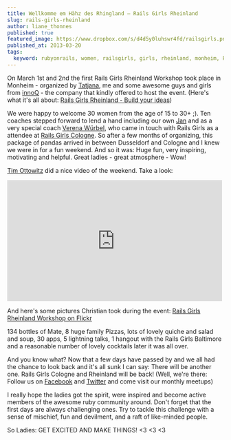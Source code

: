 ```yaml
---
title: Wellkomme em Hähz des Rhingland – Rails Girls Rheinland
slug: rails-girls-rheinland
author: liane_thonnes
published: true
featured_image: https://www.dropbox.com/s/d4d5y0luhswr4fd/railsgirls.png
published_at: 2013-03-20
tags:
  keyword: rubyonrails, women, railsgirls, girls, rheinland, monheim, ROR, tech, ladies, awesome  
---
```


On March 1st and 2nd the first Rails Girls Rheinland Workshop took place in Monheim - organized by [Tatjana](https://railslove.com/team/tatjana_lajendacker/), me and some awesome guys and girls from [innoQ](https://www.innoq.com) - the company that kindly offered to host the event. (Here's what it's all about: [Rails Girls Rheinland - Build your ideas](http://railslove.com/blog/2012/12/12/rails-girls-rheinland-build-your-ideas))

We were happy to welcome 30 women from the age of 15 to 30+ ;). Ten coaches stepped forward to lend a hand including our own [Jan](https://railslove.com/team/jan_kus/) and as a very special coach [Verena Würbel](http://de.linkedin.com/pub/verena-würbel/6/362/59b), who came in touch with Rails Girls as a attendee at [Rails Girls Cologne](http://www.railsgirls.com/cologne). 
So after a few  months of organizing, this package of pandas arrived in between Dusseldorf and Cologne and I knew we were in for a fun weekend. And so it was: Huge fun, very inspiring, motivating and helpful. Great ladies - great atmosphere - Wow!

[Tim Ottowitz](http://www.linkedin.com/profile/view?id=198974927&locale=de_DE&trk=tyah) did a nice video of the weekend. Take a look:

<iframe src="http://player.vimeo.com/video/62054262" width="500" height="281" frameborder="0" webkitAllowFullScreen mozallowfullscreen allowFullScreen></iframe> 

And here's some pictures Christian took during the event: [Rails Girls Rheinland Workshop on Flickr](http://www.flickr.com/photos/darkhawk/sets/72157632939303346/)

134 bottles of Mate, 8 huge family Pizzas, lots of lovely quiche and salad and soup, 30 apps, 5 lightning talks, 1 hangout with the Rails Girls Baltimore and a reasonable number of lovely cocktails later it was all over. 

And you know what? Now that a few days have passed by and we all had the chance to look back and it's all sunk I can say: There will be another one. Rails Girls Cologne and Rheinland will be back! (Well, we're there: Follow us on [Facebook](https://www.facebook.com/RailsGirlsCologne) and [Twitter](https://www.twitter.com/railsgirls_cgn) and come visit our monthly meetups)

I really hope the ladies got the spirit, were inspired and become active members of the awesome ruby community around. Don't forget that the first days are always challenging ones. Try to tackle this challenge with a sense of mischief, fun and devilment, and a raft of like-minded people. 

So Ladies: GET EXCITED AND MAKE THINGS! <3 <3 <3

